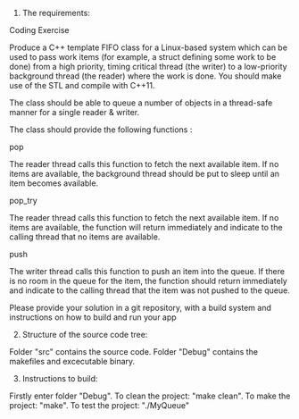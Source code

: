 1. The requirements:

Coding Exercise

Produce a C++ template FIFO class for a Linux-based system which can be used to pass work items (for example, a struct defining some work to be done) from a high priority, timing critical thread (the writer) to a low-priority background thread (the reader) where the work is done. You should make use of the STL and compile with C++11.

The class should be able to queue a number of objects in a thread-safe manner for a single reader & writer.

The class should provide the following functions :

pop

The reader thread calls this function to fetch the next available item. If no items are available, the background thread should be put to sleep until an item becomes available.

pop_try

The reader thread calls this function to fetch the next available item. If no items are available, the function will return immediately and indicate to the calling thread that no items are available.

push

The writer thread calls this function to push an item into the queue. If there is no room in the queue for the item, the function should return immediately and indicate to the calling thread that the item was not pushed to the queue.

Please provide your solution in a git repository, with a build system and instructions on how to build and run your app


2. Structure of the source code tree:

Folder "src" contains the source code.
Folder "Debug" contains the makefiles and excecutable binary.

3. Instructions to build:

Firstly enter folder "Debug".
To clean the project: "make clean".
To make the project: "make".
To test the project: "./MyQueue"
